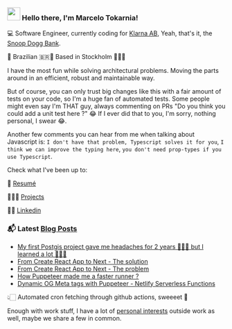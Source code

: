 ### <img src="https://media.giphy.com/media/hvRJCLFzcasrR4ia7z/giphy.gif" width="30px"> Hello there, I'm Marcelo Tokarnia!

💻 Software Engineer, currently coding for [Klarna AB](https://www.klarna.com/), Yeah, that's it, the [Snoop Dogg Bank](https://www.youtube.com/watch?v=7ddukahLR3g).

🏡 Brazilian 🇧🇷🛫 Based in Stockholm 🛬🇸🇪

I have the most fun while solving architectural problems. Moving the parts around in an efficient, robust and maintainable way.

But of course, you can only trust big changes like this with a fair amount of tests on your code, so I'm a huge fan of automated tests. Some people might even say I'm THAT guy, always commenting on PRs "Do you think you could add a unit test here ?" 😂 If I ever did that to you, I'm sorry, nothing personal, I swear 😂.

Another few comments you can hear from me when talking about Javascript is: `I don't have that problem, Typescript solves it for you`, `I think we can improve the typing here`, `you don't need prop-types if you use Typescript`.

Check what I've been up to:

📕 [Resumé](https://resume.tokks.tech)

👨🏻‍💻 [Projects](https://projects.tokks.tech)

🤵🏻 [Linkedin](https://www.linkedin.com/in/marcelo-tokarnia-5a1ab2128/)

### 📬 Latest [Blog Posts](https://marcelo.tokks.tech)

<!-- BLOG:START -->
- [My first Postgis project gave me headaches for 2 years 🤦🏻‍♂️ but I learned a lot 🤷🏻‍♀️](https://marcelo.tokks.tech/blog/postgis-from-aws-to-heroku)
- [From Create React App to Next - The solution](https://marcelo.tokks.tech/blog/cra-to-next-p2)
- [From Create React App to Next - The problem](https://marcelo.tokks.tech/blog/cra-to-next-p1)
- [How Puppeteer made me a faster runner ?](https://marcelo.tokks.tech/blog/how-puppeteer-fast-runner)
- [Dynamic OG Meta tags with Puppeteer - Netlify Serverless Functions](https://marcelo.tokks.tech/blog/dynamic-og-puppeteer-v2)
<!-- BLOG:END -->

👆🏻 Automated cron fetching through github actions, sweeeet 🍩

Enough with work stuff, I have a lot of [personal interests](https://github.com/marcelotokarnia/marcelotokarnia/blob/master/personal.md) outside work as well, maybe we share a few in common.